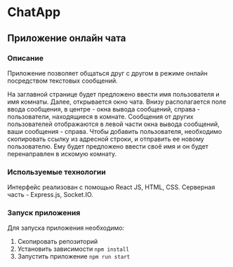 # ChatApp
## Приложение онлайн чата

### Описание 
Приложение позволяет общаться друг с другом в режиме онлайн посредством текстовых сообщений. 

На заглавной странице будет предложено ввести имя пользователя и имя комнаты. Далее, открывается окно чата. Внизу располагается поле ввода сообщения, в центре - окна вывода сообщений, справа - пользователи, находящиеся в комнате. Сообщения от других пользователей отображаются в левой части окна вывода сообщений, ваши сообщения - справа. Чтобы добавить пользователя, необходимо скопировать ссылку из адресной строки, и отправить ее новому пользователю. Ему будет предложено ввести своё имя и он будет перенаправлен в искомую комнату. 

### Используемые технологии

Интерфейс реализован с помощью React JS, HTML, CSS. 
Серверная часть - Express.js,  Socket.IO.

### Запуск приложения

Для запуска приложения необходимо:
1. Скопировать репозиторий 
2. Установить зависимости 
``` npm install ```
3. Запустить приложение
``` npm run start ```
